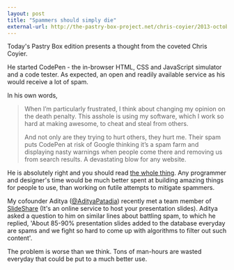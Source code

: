 ```yaml
---
layout: post
title: "Spammers should simply die"
external-url: http://the-pastry-box-project.net/chris-coyier/2013-october-10/
---
```


Today's Pastry Box edition presents a thought from the coveted Chris Coyier.

He started CodePen - the in-browser HTML, CSS and JavaScript simulator and a code tester. As expected, an open and readily available service as his would receive a lot of spam. 

In his own words,

>When I’m particularly frustrated, I think about changing my opinion on the death penalty. This asshole is using my software, which I work so hard at making awesome, to cheat and steal from others.
>
>And not only are they trying to hurt others, they hurt me. Their spam puts CodePen at risk of Google thinking it’s a spam farm and displaying nasty warnings when people come there and removing us from search results. A devastating blow for any website.

He is absolutely right and you should read [the whole thing](http://the-pastry-box-project.net/chris-coyier/2013-october-10/). Any programmer and designer's time would be much better spent at building amazing things for people to use, than working on futile attempts to mitigate spammers.

My cofounder Aditya ([@AdityaPatadia](http://twitter.com/adityapatadia)) recently met a team member of [SlideShare](http://slideshare.net) (It's an online service to host your presentation slides). Aditya asked a question to him on similar lines about battling spam, to which he replied, 'About 85-90% presentation slides added to the database everyday are spams and we fight so hard to come up with algorithms to filter out such content'.

The problem is worse than we think. Tons of man-hours are wasted everyday that could be put to a much better use.